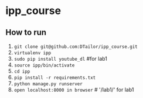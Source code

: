ipp_course
==========

How to run
---

1.   `git clone git@github.com:DTailor/ipp_course.git`
2.   `virtualenv ipp`
3.   `sudo pip install youtube_dl` #for lab1
4.   `source ipp/bin/activate`
5.   `cd ipp`
6.   `pip install -r requirements.txt`
7.   `python manage.py runserver`
8.   `open localhost:8000 in browser` # '/lab1/' for lab1

